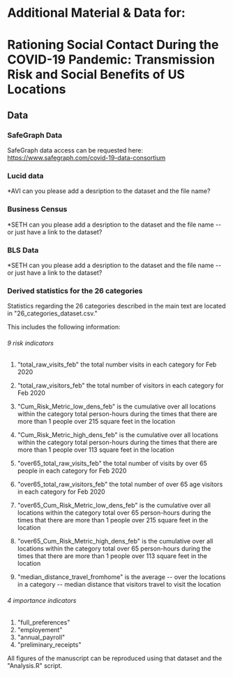 # Additional Material & Data for: 

# Rationing Social Contact During the COVID-19 Pandemic: Transmission Risk and Social Benefits of US Locations

## Data 

### SafeGraph Data 

SafeGraph data access can be requested here: https://www.safegraph.com/covid-19-data-consortium

### Lucid data 

*AVI can you please add a desription to the dataset and the file name?

### Business Census

*SETH can you please add a desription to the dataset and the file name -- or just have a link to the dataset?

### BLS Data
*SETH can you please add a desription to the dataset and the file name -- or just have a link to the dataset?

### Derived statistics for the 26 categories 

Statistics regarding the 26 categories described in the main text are located in "26_categories_dataset.csv."

This includes the following information:

###### 9 risk indicators 

1. "total_raw_visits_feb" the total number visits in each category for Feb 2020
2. "total_raw_visitors_feb" the total number of visitors in each category for Feb 2020
3.  "Cum_Risk_Metric_low_dens_feb" is the cumulative over all locations within the category total person-hours during the times that there are more than 1 people over 215 square feet in the location
4. "Cum_Risk_Metric_high_dens_feb" is the cumulative over all locations within the category total person-hours during the times that there are more than 1 people over 113 square feet in the location

5. "over65_total_raw_visits_feb" the total number of visits by over 65 people in each category for Feb 2020 
6. "over65_total_raw_visitors_feb" the total number of over 65 age visitors in each category for Feb 2020
7. "over65_Cum_Risk_Metric_low_dens_feb" is the cumulative over all locations within the category total over 65 person-hours during the times that there are more than 1 people over 215 square feet in the location
8. "over65_Cum_Risk_Metric_high_dens_feb" is the cumulative over all locations within the category total over 65 person-hours during the times that there are more than 1 people over 113 square feet in the location

9. "median_distance_travel_fromhome" is the average -- over the locations in a category -- median distance that visitors travel to visit the location

###### 4 importance indicators

1. "full_preferences"
2. "employement"
3. "annual_payroll"
4. "preliminary_receipts"


All figures of the manuscript can be reproduced using that dataset and the "Analysis.R" script.  

